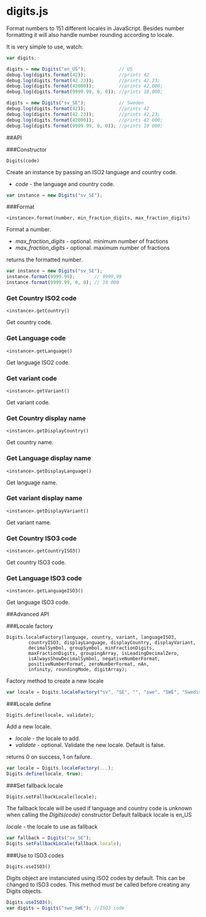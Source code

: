 # digits.js
Format numbers to 151 different locales in JavaScript. Besides number formatting it will also handle number rounding according to locale.

It is very simple to use, watch:

```javascript
var digits;

digits = new Digits("en_US");            // US
debug.log(digits.format(42));            //prints 42
debug.log(digits.format(42.23));         //prints 42.23;
debug.log(digits.format(42000));         //prints 42,000;
debug.log(digits.format(9999.99, 0, 0)); //prints 10,000;

digits = new Digits("sv_SE");            // Sweden
debug.log(digits.format(42));            //prints 42
debug.log(digits.format(42.23));         //prints 42,23;
debug.log(digits.format(42000));         //prints 42 000;
debug.log(digits.format(9999.99, 0, 0)); //prints 10 000;
```

##API

###Constructor

```
Digits(code)
```

Create an instance by passing an ISO2 language and country code.

* _code_ - the language and country code.

```javascript
var instance = new Digits("sv_SE");
```

###Format

```
<instance>.format(number, min_fraction_digits, max_fraction_digits)
```

Format a number. 

- _max_fraction_digits_ - optional. minimum number of fractions
- _max_fraction_digits_ - optional. maximum number of fractions

returns the formatted number.

```javascript
var instance = new Digits("sv_SE");
instance.format(9999.99);       // 9999,99
instance.format(9999.99, 0, 0); // 10 000
```

### Get Country ISO2 code

```
<instance>.getCountry()
```

Get country code.

### Get Language code

```
<instance>.getLanguage()
```

Get language ISO2 code.

### Get variant code

```
<instance>.getVariant()
```

Get variant code.

### Get Country display name

```
<instance>.getDisplayCountry()
```

Get country name.

### Get Language display name

```
<instance>.getDisplayLanguage()
```

Get language name.

### Get variant display name

```
<instance>.getDisplayVariant()
```

Get variant name.

### Get Country ISO3 code

```
<instance>.getCountryISO3()
```

Get country ISO3 code.

### Get Language ISO3 code

```
<instance>.getLanguageISO3()
```

Get language ISO3 code.

##Advanced API

###Locale factory

```
Digits.localeFactory(language, country, variant, languageISO3, 
		countryISO3, displayLanguage, displayCountry, displayVariant,
		decimalSymbol, groupSymbol, minFractionDigits, 
		maxFractionDigits, groupingArray, isLeadingDecimalZero, 
		isAlwaysShowDecimalSymbol, negativeNumberFormat, 
		positiveNumberFormat, zeroNumberFormat, nAn, 
		infinity, roundingMode, digitArray);
```

Factory method to create a new locale

```javascript
var locale = Digits.localeFactory("sv", "SE", "", "swe", "SWE", "Swedish", "Sweden", "", ",", "\u00a0", 0, 3, [3], true,              false, "-#", "#", "#", "\ufffd", "\u221e", Digits.roundHalfToEven, [0,1,2,3,4,5,6,7,8,9]);
```

###Locale define

```
Digits.define(locale, validate);
```

Add a new locale.

- _locale_ - the locale to add.
- _validate_ - optional. Validate the new locale. Default is false.

returns 0 on success, 1 on failure.

```javascript
var locale = Digits.localeFactory(...);
Digits.define(locale, true);
```

###Set fallback locale

```
Digits.setFallbackLocale(locale);
```

The fallback locale will be used if language and country code is unknown when calling the _Digits(code)_ constructor
Default fallback locale is en_US

_locale_ - the locale to use as fallback

```javascript
var fallback = Digits("sv_SE");
Digits.setFallbackLocale(fallback.locale);
```

###Use to ISO3 codes

```
Digits.useISO3()
```

Digits object are instanciated using ISO2 codes by default. This can be changed to ISO3 codes.
This method must be called before creating any Digits objects.

```javascript
Digits.useISO3();
var digits = Digits("swe_SWE"); //ISO3 code
```
